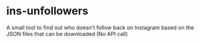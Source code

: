 # ins-unfollowers
A small tool to find out who doesn't follow back on Instagram based on the JSON files that can be downloaded (No API call)

